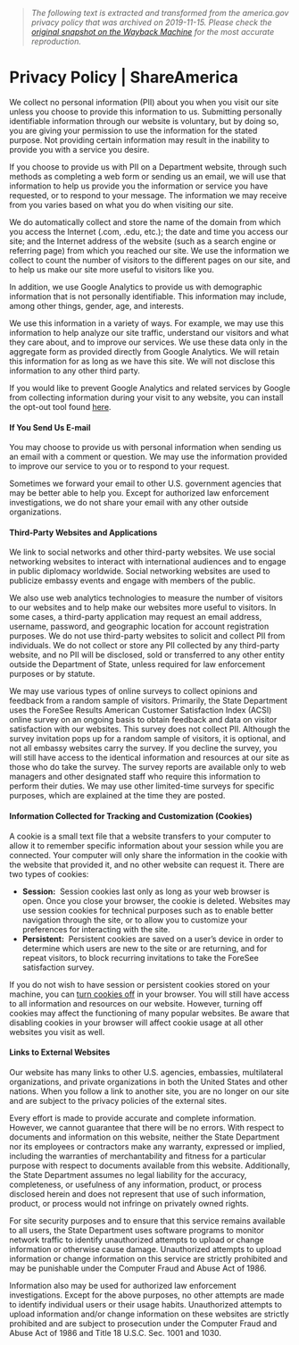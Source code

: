 > *The following text is extracted and transformed from the america.gov privacy policy that was archived on 2019-11-15. Please check the [original snapshot on the Wayback Machine](https://web.archive.org/web/20191115092834id_/https%3A//share.america.gov/privacy-policy) for the most accurate reproduction.*

# Privacy Policy | ShareAmerica

We collect no personal information (PII) about you when you visit our site unless you choose to provide this information to us. Submitting personally identifiable information through our website is voluntary, but by doing so, you are giving your permission to use the information for the stated purpose. Not providing certain information may result in the inability to provide you with a service you desire.

If you choose to provide us with PII on a Department website, through such methods as completing a web form or sending us an email, we will use that information to help us provide you the information or service you have requested, or to respond to your message. The information we may receive from you varies based on what you do when visiting our site.

We do automatically collect and store the name of the domain from which you access the Internet (.com, .edu, etc.); the date and time you access our site; and the Internet address of the website (such as a search engine or referring page) from which you reached our site. We use the information we collect to count the number of visitors to the different pages on our site, and to help us make our site more useful to visitors like you.

In addition, we use Google Analytics to provide us with demographic information that is not personally identifiable. This information may include, among other things, gender, age, and interests.

We use this information in a variety of ways. For example, we may use this information to help analyze our site traffic, understand our visitors and what they care about, and to improve our services. We use these data only in the aggregate form as provided directly from Google Analytics. We will retain this information for as long as we have this site. We will not disclose this information to any other third party.

If you would like to prevent Google Analytics and related services by Google from collecting information during your visit to any website, you can install the opt-out tool found [here](https://tools.google.com/dlpage/gaoptout).

#### If You Send Us E-mail

You may choose to provide us with personal information when sending us an email with a comment or question. We may use the information provided to improve our service to you or to respond to your request.

Sometimes we forward your email to other U.S. government agencies that may be better able to help you. Except for authorized law enforcement investigations, we do not share your email with any other outside organizations.

#### Third-Party Websites and Applications

We link to social networks and other third-party websites. We use social networking websites to interact with international audiences and to engage in public diplomacy worldwide. Social networking websites are used to publicize embassy events and engage with members of the public.

We also use web analytics technologies to measure the number of visitors to our websites and to help make our websites more useful to visitors. In some cases, a third-party application may request an email address, username, password, and geographic location for account registration purposes. We do not use third-party websites to solicit and collect PII from individuals. We do not collect or store any PII collected by any third-party website, and no PII will be disclosed, sold or transferred to any other entity outside the Department of State, unless required for law enforcement purposes or by statute.

We may use various types of online surveys to collect opinions and feedback from a random sample of visitors. Primarily, the State Department uses the ForeSee Results American Customer Satisfaction Index (ACSI) online survey on an ongoing basis to obtain feedback and data on visitor satisfaction with our websites. This survey does not collect PII. Although the survey invitation pops up for a random sample of visitors, it is optional, and not all embassy websites carry the survey. If you decline the survey, you will still have access to the identical information and resources at our site as those who do take the survey. The survey reports are available only to web managers and other designated staff who require this information to perform their duties. We may use other limited-time surveys for specific purposes, which are explained at the time they are posted.

#### Information Collected for Tracking and Customization (Cookies)

A cookie is a small text file that a website transfers to your computer to allow it to remember specific information about your session while you are connected. Your computer will only share the information in the cookie with the website that provided it, and no other website can request it. There are two types of cookies:

  * **Session:**  Session cookies last only as long as your web browser is open. Once you close your browser, the cookie is deleted. Websites may use session cookies for technical purposes such as to enable better navigation through the site, or to allow you to customize your preferences for interacting with the site.
  * **Persistent:**  Persistent cookies are saved on a user’s device in order to determine which users are new to the site or are returning, and for repeat visitors, to block recurring invitations to take the ForeSee satisfaction survey.



If you do not wish to have session or persistent cookies stored on your machine, you can [turn cookies off](https://www.usa.gov/optout-instructions) in your browser. You will still have access to all information and resources on our website. However, turning off cookies may affect the functioning of many popular websites. Be aware that disabling cookies in your browser will affect cookie usage at all other websites you visit as well.

#### Links to External Websites

Our website has many links to other U.S. agencies, embassies, multilateral organizations, and private organizations in both the United States and other nations. When you follow a link to another site, you are no longer on our site and are subject to the privacy policies of the external sites.

Every effort is made to provide accurate and complete information. However, we cannot guarantee that there will be no errors. With respect to documents and information on this website, neither the State Department nor its employees or contractors make any warranty, expressed or implied, including the warranties of merchantability and fitness for a particular purpose with respect to documents available from this website. Additionally, the State Department assumes no legal liability for the accuracy, completeness, or usefulness of any information, product, or process disclosed herein and does not represent that use of such information, product, or process would not infringe on privately owned rights.

For site security purposes and to ensure that this service remains available to all users, the State Department uses software programs to monitor network traffic to identify unauthorized attempts to upload or change information or otherwise cause damage. Unauthorized attempts to upload information or change information on this service are strictly prohibited and may be punishable under the Computer Fraud and Abuse Act of 1986.

Information also may be used for authorized law enforcement investigations. Except for the above purposes, no other attempts are made to identify individual users or their usage habits. Unauthorized attempts to upload information and/or change information on these websites are strictly prohibited and are subject to prosecution under the Computer Fraud and Abuse Act of 1986 and Title 18 U.S.C. Sec. 1001 and 1030.
